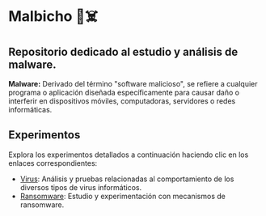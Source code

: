 # Malbicho 👾☠️

## Repositorio dedicado al estudio y análisis de malware.

**Malware:** Derivado del término "software malicioso", se refiere a cualquier programa o aplicación diseñada específicamente para causar daño o interferir en dispositivos móviles, computadoras, servidores o redes informáticas.

## Experimentos

Explora los experimentos detallados a continuación haciendo clic en los enlaces correspondientes:

- [Virus](https://github.com/german-rs/malbicho/tree/main/virus): Análisis y pruebas relacionadas al comportamiento de los diversos tipos de virus informáticos.
- [Ransomware](https://github.com/german-rs/malbicho/tree/main/ransomware): Estudio y experimentación con mecanismos de ransomware.

<!--
Recurso pendiente a revisar.
https://github.com/The-Art-of-Hacking/h4cker/tree/master/reverse_engineering
-->
